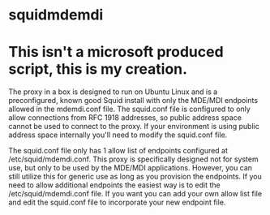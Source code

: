 # squidmdemdi

# This isn't a microsoft produced script, this is my creation.

The proxy in a box is designed to run on Ubuntu Linux and is a preconfigured, known good Squid install with only the MDE/MDI endpoints allowed in the mdemdi.conf file. The squid.conf file is configured to only allow connections from RFC 1918 addresses, so public address space cannot be used to connect to the proxy. If your environment is using public address space internally you'll need to modify the squid.conf file.

The squid.conf file only has 1 allow list of endpoints configured at /etc/squid/mdemdi.conf. This proxy is specifically designed not for system use, but only to be used by the MDE/MDI applications. However, you can still utilize this for generic use as long as you provision the endpoints. If you need to allow additional endpoints the easiest way is to edit the /etc/squid/mdemdi.conf file. If you want you can add your own allow list file and edit the squid.conf file to incorporate your new endpoint file.